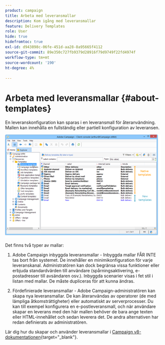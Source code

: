 ```yaml
---
product: campaign
title: Arbeta med leveransmallar
description: Kom igång med leveransmallar
feature: Delivery Templates
role: User
hide: true
hidefromtoc: true
exl-id: d943898c-06fe-451d-aa28-8a95665f4112
source-git-commit: 89e350c727fb9379d28916f79d9749f22fd4974f
workflow-type: tm+mt
source-wordcount: '190'
ht-degree: 4%

---
```


# Arbeta med leveransmallar {#about-templates}

En leveranskonfiguration kan sparas i en leveransmall för återanvändning. Mallen kan innehålla en fullständig eller partiell konfiguration av leveransen.

![](assets/s_user_template_list.png)

Det finns två typer av mallar:

1. Adobe Campaign inbyggda leveransmallar - Inbyggda mallar FÅR INTE tas bort från systemet. De innehåller en minimikonfiguration för varje leveranskanal. Administratören kan dock begränsa vissa funktioner eller erbjuda standardvärden till användare (spårningsaktivering, e-postadresser till avsändaren osv.). Inbyggda scenarier visas i fet stil i listan med mallar. De måste dupliceras för att kunna ändras.

1. Fördefinierade leveransmallar - Adobe Campaign-administratören kan skapa nya leveransmallar. De kan återanvändas av operatorer (de med lämpliga åtkomsträttigheter) eller automatiskt av serverprocesser. Du kan till exempel konfigurera en e-postleveransmall, och när användare skapar en leverans med den här mallen behöver de bara ange texten eller HTML-innehållet och sedan leverera det. De andra alternativen har redan definierats av administratören.


Lär dig hur du skapar och använder leveransmallar i [Campaign v8-dokumentationen](https://experienceleague.adobe.com/sv/docs/campaign/campaign-v8/send/create-templates){target="_blank"}.